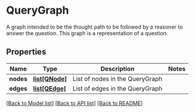 # QueryGraph

A graph intended to be the thought path to be followed by a reasoner to answer the question. This graph is a representation of a question.
## Properties
Name | Type | Description | Notes
------------ | ------------- | ------------- | -------------
**nodes** | [**list[QNode]**](QNode.md) | List of nodes in the QueryGraph | 
**edges** | [**list[QEdge]**](QEdge.md) | List of edges in the QueryGraph | 

[[Back to Model list]](../README.md#documentation-for-models) [[Back to API list]](../README.md#documentation-for-api-endpoints) [[Back to README]](../README.md)


